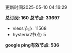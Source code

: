 更新时间2025-05-10 04:16:29

**总订阅: 160**
**总节点: 33697**
- vless节点: 11568
- hysteria2节点: 5

**google ping有效节点: 536**
